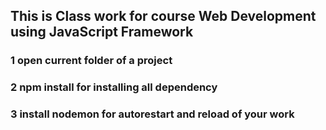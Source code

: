 ## This is Class work for course Web Development using JavaScript Framework
### 1 open current folder of a project
### 2 npm install for installing all dependency
### 3 install nodemon for autorestart and reload of your work
